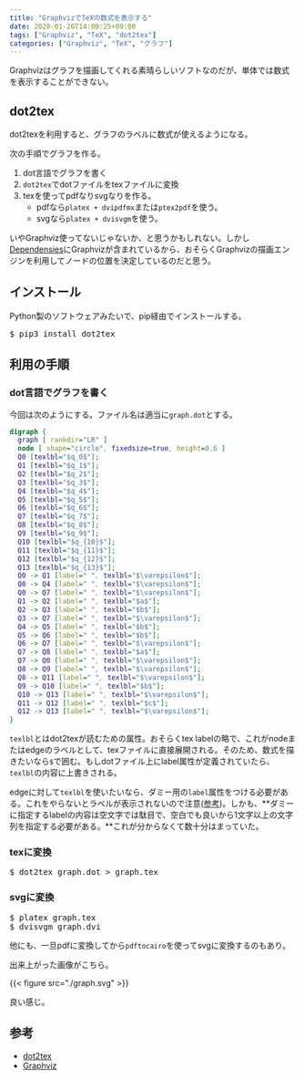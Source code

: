 ```yaml
---
title: "GraphvizでTeXの数式を表示する"
date: 2020-01-26T14:00:25+09:00
tags: ["Graphviz", "TeX", "dot2tex"]
categories: ["Graphviz", "TeX", "グラフ"]
---
```


Graphvizはグラフを描画してくれる素晴らしいソフトなのだが、単体では数式を表示することができない。

## dot2tex

dot2texを利用すると、グラフのラベルに数式が使えるようになる。

次の手順でグラフを作る。

1. dot言語でグラフを書く
2. `dot2tex`でdotファイルをtexファイルに変換
3. texを使ってpdfなりsvgなりを作る。
   - pdfなら`platex + dvipdfmx`または`ptex2pdf`を使う。
   - svgなら`platex + dvisvgm`を使う。

いやGraphviz使ってないじゃないか、と思うかもしれない。しかし[Dependensies](https://dot2tex.readthedocs.io/en/latest/installation_guide.html#dependencies)にGraphvizが含まれているから、おそらくGraphvizの描画エンジンを利用してノードの位置を決定しているのだと思う。

## インストール

Python製のソフトウェアみたいで、pip経由でインストールする。

<pre class="cui">
$ pip3 install dot2tex
</pre>

## 利用の手順

### dot言語でグラフを書く

今回は次のようにする。ファイル名は適当に`graph.dot`とする。

```dot
digraph {
  graph [ rankdir="LR" ]
  node [ shape="circle", fixedsize=true, height=0.6 ]
  Q0 [texlbl="$q_0$"];
  Q1 [texlbl="$q_1$"];
  Q2 [texlbl="$q_2$"];
  Q3 [texlbl="$q_3$"];
  Q4 [texlbl="$q_4$"];
  Q5 [texlbl="$q_5$"];
  Q6 [texlbl="$q_6$"];
  Q7 [texlbl="$q_7$"];
  Q8 [texlbl="$q_8$"];
  Q9 [texlbl="$q_9$"];
  Q10 [texlbl="$q_{10}$"];
  Q11 [texlbl="$q_{11}$"];
  Q12 [texlbl="$q_{12}$"];
  Q13 [texlbl="$q_{13}$"];
  Q0 -> Q1 [label=" ", texlbl="$\varepsilon$"];
  Q0 -> Q4 [label=" ", texlbl="$\varepsilon$"];
  Q0 -> Q7 [label=" ", texlbl="$\varepsilon$"];
  Q1 -> Q2 [label=" ", texlbl="$a$"];
  Q2 -> Q3 [label=" ", texlbl="$b$"];
  Q3 -> Q7 [label=" ", texlbl="$\varepsilon$"];
  Q4 -> Q5 [label=" ", texlbl="$b$"];
  Q5 -> Q6 [label=" ", texlbl="$b$"];
  Q6 -> Q7 [label=" ", texlbl="$\varepsilon$"];
  Q7 -> Q8 [label=" ", texlbl="$a$"];
  Q7 -> Q0 [label=" ", texlbl="$\varepsilon$"];
  Q8 -> Q9 [label=" ", texlbl="$\varepsilon$"];
  Q8 -> Q11 [label=" ", texlbl="$\varepsilon$"];
  Q9 -> Q10 [label=" ", texlbl="$b$"];
  Q10 -> Q13 [label=" ", texlbl="$\varepsilon$"];
  Q11 -> Q12 [label=" ", texlbl="$c$"];
  Q12 -> Q13 [label=" ", texlbl="$\varepsilon$"];
}
```

`texlbl`とはdot2texが読むための属性。おそらくtex labelの略で、これがnodeまたはedgeのラベルとして、texファイルに直接展開される。そのため、数式を描きたいなら`$`で囲む。もしdotファイル上にlabel属性が定義されていたら、`texlbl`の内容に上書きされる。

edgeに対して`texlbl`を使いたいなら、ダミー用の`label`属性をつける必要がある。これをやらないとラベルが表示されないので注意([参考](https://dot2tex.readthedocs.io/en/latest/usage_guide.html#labels))。しかも、**ダミーに指定するlabelの内容は空文字では駄目で、空白でも良いから1文字以上の文字列を指定する必要がある。**これが分からなくて数十分はまっていた。

### texに変換

<pre class="cui">
$ dot2tex graph.dot > graph.tex
</pre>

### svgに変換

<pre class="cui">
$ platex graph.tex
$ dvisvgm graph.dvi
</pre>

他にも、一旦pdfに変換してから`pdftocairo`を使ってsvgに変換するのもあり。

出来上がった画像がこちら。

{{< figure src="./graph.svg" >}}

良い感じ。

## 参考

- [dot2tex](https://dot2tex.readthedocs.io/en/latest/)
- [Graphviz](https://www.graphviz.org)
